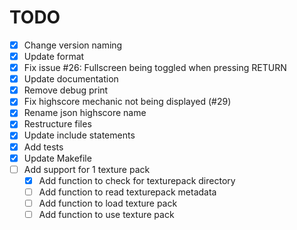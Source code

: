# TODO

* [x] Change version naming
* [x] Update format
* [x] Fix issue #26: Fullscreen being toggled when pressing RETURN
* [x] Update documentation
* [x] Remove debug print
* [x] Fix highscore mechanic not being displayed (#29)
* [x] Rename json highscore name
* [x] Restructure files
* [x] Update include statements
* [x] Add tests
* [x] Update Makefile
* [ ] Add support for 1 texture pack
  * [x] Add function to check for texturepack directory
  * [ ] Add function to read texturepack metadata
  * [ ] Add function to load texture pack
  * [ ] Add function to use texture pack

